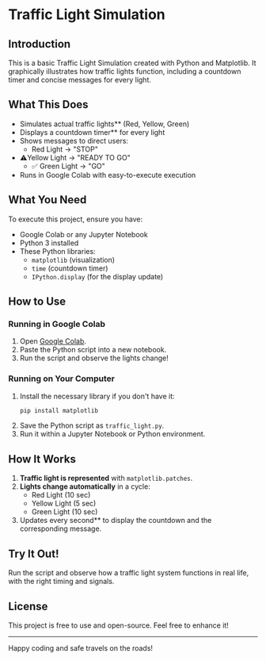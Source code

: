 # Traffic Light Simulation

## Introduction
This is a basic Traffic Light Simulation created with Python and Matplotlib. It graphically illustrates how traffic lights function, including a countdown timer and concise messages for every light.

## What This Does
- Simulates actual traffic lights** (Red, Yellow, Green)
- Displays a countdown timer** for every light
- Shows messages to direct users:
  - Red Light → "STOP"
- ⚠️Yellow Light → "READY TO GO"
  - ✅ Green Light → "GO"
- Runs in Google Colab with easy-to-execute execution

## What You Need
To execute this project, ensure you have:
- Google Colab or any Jupyter Notebook
- Python 3 installed
- These Python libraries:
  - `matplotlib` (visualization)
  - `time` (countdown timer)
  - `IPython.display` (for the display update)

## How to Use
### Running in Google Colab
1. Open [Google Colab](https://colab.research.google.com/).
2. Paste the Python script into a new notebook.
3. Run the script and observe the lights change!

### Running on Your Computer
1. Install the necessary library if you don't have it:
   ```bash
   pip install matplotlib
   ```
2. Save the Python script as `traffic_light.py`.
3. Run it within a Jupyter Notebook or Python environment.

## How It Works
1. **Traffic light is represented** with `matplotlib.patches`.
2. **Lights change automatically** in a cycle:
   - Red Light (10 sec)
   - Yellow Light (5 sec)
   - Green Light (10 sec)
3. Updates every second** to display the countdown and the corresponding message.

## Try It Out!
Run the script and observe how a traffic light system functions in real life, with the right timing and signals.

## License
This project is free to use and open-source. Feel free to enhance it!

---

Happy coding and safe travels on the roads!

